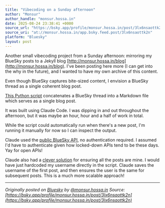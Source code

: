 ```yaml
---
title: "Vibecoding on a Sunday afternoon"
author: "Monsur"
author_handle: "monsur.hossa.in"
date: 2025-08-24 23:38:41 +0000
source_url: "https://bsky.app/profile/monsur.hossa.in/post/3lx6nsaottk2n"
source_uri: "at://monsur.hossa.in/app.bsky.feed.post/3lx6nsaottk2n"
platform: "Bluesky"
layout: post
---
```


Another small vibecoding project from a Sunday afternoon: mirroring my BlueSky posts to a Jekyll blog [http://monsur.hossa.in/blog](http://monsur.hossa.in/blog). I've been posting here more (I can get into the why in the future), and I wanted to have my own archive of this content.

Even though BlueSky captures bite-sized content, I envision a BlueSky thread as a single coherent blog post.

[This Python script](https://github.com/monsur/monsur.github.io/blob/master/scripts/bsky_to_blog.py) concatenates a BlueSky thread into a Markdown file which serves as a single blog post.

It was built using Claude Code. I was dipping in and out throughout the afternoon, but it was maybe an hour, hour and a half of work in total.

While the script could automatically run when there's a new post, I'm running it manually for now so I can inspect the output.

Claude used the [public BlueSky API](https://github.com/monsur/monsur.github.io/blob/0a9c8fa811ff9cc599a59891286c5afc206ab4e4/scripts/bsky_to_blog.py#L42), no authentication required. I assumed I'd have to authenticate given how locked-down APIs tend to be these days. Yay for open APIs!

Claude also had a [clever solution](https://github.com/monsur/monsur.github.io/commit/27c4341fcf321078bea4c208b6d832d546ee1aa8) for ensuring all the posts are mine. I would have just hardcoded my username directly in the script. Claude saves the username of the first post, and then ensures the user is the same for subsequent posts. This is a much more scalable approach!

<!--more-->

---

*Originally posted on [Bluesky](https://bsky.app/profile/monsur.hossa.in/post/3lx6nsaottk2n) by [@monsur.hossa.in](https://bsky.app/profile/monsur.hossa.in)*
*Source: [https://bsky.app/profile/monsur.hossa.in/post/3lx6nsaottk2n](https://bsky.app/profile/monsur.hossa.in/post/3lx6nsaottk2n)*
